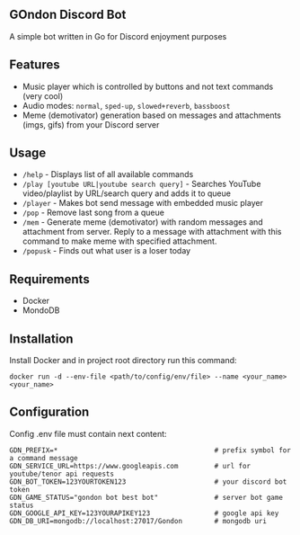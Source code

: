 ## GOndon Discord Bot

A simple bot written in Go for Discord enjoyment purposes

## Features

- Music player which is controlled by buttons and not text commands (very cool)
- Audio modes: `normal`, `sped-up`, `slowed+reverb`, `bassboost`
- Meme (demotivator) generation based on messages and attachments (imgs, gifs) from your Discord server

## Usage

- `/help` - Displays list of all available commands
- `/play [youtube URL|youtube search query]` - Searches YouTube video/playlist by URL/search query and adds it to queue
- `/player` - Makes bot send message with embedded music player
- `/pop` - Remove last song from a queue
- `/mem` - Generate meme (demotivator) with random messages and attachment from server. Reply to a message with attachment with this command to make meme with specified attachment.
- `/popusk` - Finds out what user is a loser today

## Requirements

- Docker
- MondoDB

## Installation

Install Docker and in project root directory run this command:
```
docker run -d --env-file <path/to/config/env/file> --name <your_name> <your_name>
```

## Configuration

Config .env file must contain next content:
```
GDN_PREFIX=*                                       # prefix symbol for a command message
GDN_SERVICE_URL=https://www.googleapis.com         # url for youtube/tenor api requests
GDN_BOT_TOKEN=123YOURTOKEN123                      # your discord bot token
GDN_GAME_STATUS="gondon bot best bot"              # server bot game status
GDN_GOOGLE_API_KEY=123YOURAPIKEY123                # google api key
GDN_DB_URI=mongodb://localhost:27017/Gondon        # mongodb uri
```